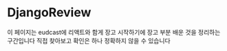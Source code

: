 # DjangoReview


이 페이지는 eudcast에 리액트와 함게 장고 시작하기에 장고 부분 배운 것을 정리하는 구간입니다
직접 찾아보고 확인은 하나 정확하지 않을 수 있습니다
